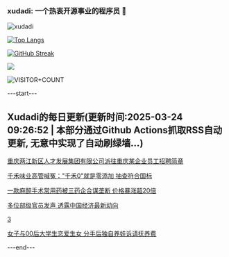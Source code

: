 ### xudadi: 一个热衷开源事业的程序员 👋

![xudadi](https://github-readme-stats-git-masterorgs-github-readme-stats-team.vercel.app/api?username=xudadi)

[![Top Langs](https://github-readme-stats.vercel.app/api/top-langs/?username=xudadi)](https://github.com/anuraghazra/github-readme-stats)

[![GitHub Streak](https://streak-stats.demolab.com?user=xudadi&locale=zh_Hans)](https://git.io/streak-stats)

![](https://raw.githubusercontent.com/xudadi/xudadi/main/assets/github-contribution-grid-snake.svg)

![VISITOR+COUNT](https://komarev.com/ghpvc/?username=xudadi&label=VISITOR+COUNT)


---start---

## Xudadi的每日更新(更新时间:2025-03-24 09:26:52 | 本部分通过Github Actions抓取RSS自动更新, 无意中实现了自动刷绿墙...)

[重庆两江新区人才发展集团有限公司派往重庆某企业员工招聘简章](https://www.gongkaoleida.com/article/2331933)

[千禾味业高管喊冤："千禾0"就是零添加 抽查符合国标](https://m.163.com/news/article/JRCH57AC0519D3V1.html)

[一款麻醉手术常用药被三药企合谋垄断 价格暴涨超20倍](https://m.163.com/news/article/JRCC8TE80512B07B.html)

[多位部级官员发声 透露中国经济最新动向](https://m.163.com/news/article/JRCAAJF60519DBFP.html)

[3](https://m.163.com/touch/news/sub/domestic)

[女子与00后大学生恋爱生女 分手后独自养娃诉请抚养费](https://m.163.com/news/article/JRBMU9210534P59R.html)

---end---
